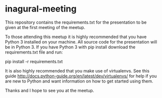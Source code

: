 # inagural-meeting
This repository contains the requirements.txt for the presentation to be given at the first meeting of the meetup. 

To those attending this meetup it is highly recommended that you have Python 3 installed on your machine. All source code for the presentation will be in Python 3. If you have Python 3 with pip install download the requirements.txt file and run:

pip install -r requirements.txt

It is also highly recommended that you make use of virtualenvs. See this guide http://docs.python-guide.org/en/latest/dev/virtualenvs/ for help if you are new to Python and want information on how to get started using them. 

Thanks and I hope to see you at the meetup. 
